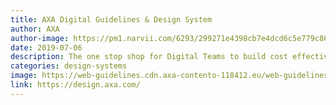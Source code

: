 ```yaml
---
title: AXA Digital Guidelines & Design System
author: AXA
author-image: https://pm1.narvii.com/6293/299271e4398cb7e4dcd6c5e779c8602e482c02fe_hq.jpg
date: 2019-07-06
description: The one stop shop for Digital Teams to build cost effective, brand compliant and loved digital assets. Make it your own and share best practices while creating meaningful interactions.
categories: design-systems
image: https://web-guidelines.cdn.axa-contento-118412.eu/web-guidelines/a89ea1064829ddad17668b997b0f6cf95f86b108_modulardesign1920x600.jpg
link: https://design.axa.com/
---
```

